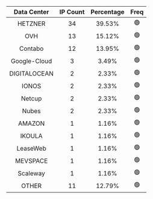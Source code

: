 | Data Center | IP Count | Percentage | Freq |
|:------------:|:--------:|:-----------:|:-----:|
| HETZNER | 34 | 39.53% | 🟢 |
| OVH | 13 | 15.12% | 🟢 |
| Contabo | 12 | 13.95% | 🟢 |
| Google-Cloud | 3 | 3.49% | 🟢 |
| DIGITALOCEAN | 2 | 2.33% | 🟢 |
| IONOS | 2 | 2.33% | 🟢 |
| Netcup | 2 | 2.33% | 🟢 |
| Nubes | 2 | 2.33% | 🟢 |
| AMAZON | 1 | 1.16% | 🟢 |
| IKOULA | 1 | 1.16% | 🟢 |
| LeaseWeb | 1 | 1.16% | 🟢 |
| MEVSPACE | 1 | 1.16% | 🟢 |
| Scaleway | 1 | 1.16% | 🟢 |
| OTHER | 11 | 12.79% | 🟢 |